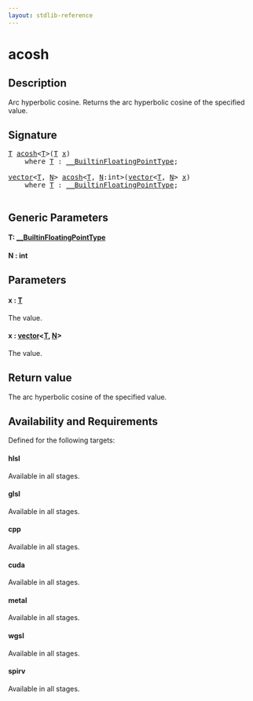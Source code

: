 ```yaml
---
layout: stdlib-reference
---
```


# acosh

## Description

Arc hyperbolic cosine. Returns the arc hyperbolic cosine of the specified value.



## Signature 

<pre>
<a href="acosh.html#typeparam-T" class="code_type">T</a> <a href="acosh.html">acosh</a>&lt;<a href="acosh.html#typeparam-T" class="code_type">T</a>&gt;(<a href="acosh.html#typeparam-T" class="code_type">T</a> <a href="acosh.html#decl-x" class="code_param">x</a>)
    <span class='code_keyword'>where</span> <a href="acosh.html#typeparam-T" class="code_type">T</a> : <a href="index.html" class="code_type">__BuiltinFloatingPointType</a>;

<a href="index.html" class="code_type">vector</a>&lt;<a href="acosh.html#typeparam-T" class="code_type">T</a>, <a href="acosh.html#decl-N" class="code_var">N</a>&gt; <a href="acosh.html">acosh</a>&lt;<a href="acosh.html#typeparam-T" class="code_type">T</a>, <a href="acosh.html#decl-N" class="code_var">N</a>:<span class="code_keyword">int</span>&gt;(<a href="index.html" class="code_type">vector</a>&lt;<a href="acosh.html#typeparam-T" class="code_type">T</a>, <a href="acosh.html#decl-N" class="code_var">N</a>&gt; <a href="acosh.html#decl-x" class="code_param">x</a>)
    <span class='code_keyword'>where</span> <a href="acosh.html#typeparam-T" class="code_type">T</a> : <a href="index.html" class="code_type">__BuiltinFloatingPointType</a>;

</pre>

## Generic Parameters

####  <a id="typeparam-T"></a>T: [\_\_BuiltinFloatingPointType](../interfaces/0_builtinfloatingpointtype-029hm/index)
####  <a id="decl-N"></a>N  : int

## Parameters

####  <a id="decl-x"></a>x  : [T](acosh#typeparam-T)
The value.

####  <a id="decl-x"></a>x  : [vector](../types/vector/index)\<[T](../types/vector/index#typeparam-T), [N](../types/vector/index#decl-N)\>
The value.


## Return value
The arc hyperbolic cosine of the specified value.


## Availability and Requirements

Defined for the following targets:

#### hlsl
Available in all stages.

#### glsl
Available in all stages.

#### cpp
Available in all stages.

#### cuda
Available in all stages.

#### metal
Available in all stages.

#### wgsl
Available in all stages.

#### spirv
Available in all stages.



